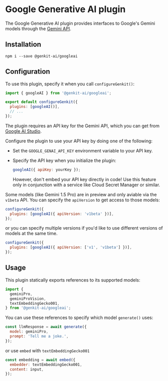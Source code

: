 # Google Generative AI plugin

The Google Generative AI plugin provides interfaces to Google's Gemini models
through the [Gemini API](https://ai.google.dev/docs/gemini_api_overview).

## Installation

```posix-terminal
npm i --save @genkit-ai/googleai
```

## Configuration

To use this plugin, specify it when you call `configureGenkit()`:

```js
import { googleAI } from '@genkit-ai/googleai';

export default configureGenkit({
  plugins: [googleAI()],
  // ...
});
```

The plugin requires an API key for the Gemini API, which you can get from
[Google AI Studio](https://aistudio.google.com/app/apikey).

Configure the plugin to use your API key by doing one of the following:

- Set the `GOOGLE_GENAI_API_KEY` environment variable to your API key.

- Specify the API key when you initialize the plugin:

  ```js
  googleAI({ apiKey: yourKey });
  ```

  However, don't embed your API key directly in code! Use this feature only
  in conjunction with a service like Cloud Secret Manager or similar.

Some models (like Gemini 1.5 Pro) are in preview and only aviable via the
`v1beta` API. You can specify the `apiVersion` to get access to those models:

```js
configureGenkit({
  plugins: [googleAI({ apiVersion: 'v1beta' })],
});
```

or you can specify multiple versions if you'd like to use different versions of
models at the same time.

```js
configureGenkit({
  plugins: [googleAI({ apiVersion: ['v1', 'v1beta'] })],
});
```

## Usage

This plugin statically exports references to its supported models:

```js
import {
  geminiPro,
  geminiProVision,
  textEmbeddingGecko001,
} from '@genkit-ai/googleai';
```

You can use these references to specify which model `generate()` uses:

```js
const llmResponse = await generate({
  model: geminiPro,
  prompt: 'Tell me a joke.',
});
```

or use `embed` with `textEmbeddingGecko001`

```js
const embedding = await embed({
  embedder: textEmbeddingGecko001,
  content: input,
});
```
